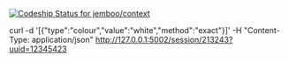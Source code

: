 [ ![Codeship Status for jemboo/context](https://codeship.com/projects/2e74dfe0-9e79-0132-f4bb-0a6e67eb63d6/status?branch=master)](https://codeship.com/projects/64837)

curl -d '[{"type":"colour","value":"white","method":"exact"}]' -H "Content-Type: application/json" http://127.0.0.1:5002/session/213243?uuid=12345423